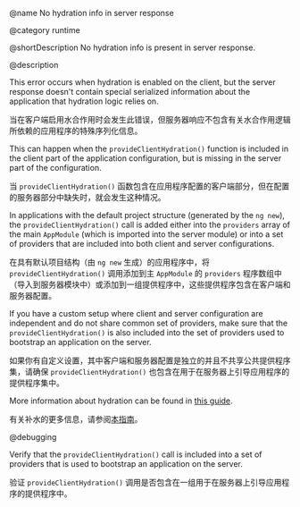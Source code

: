 @name No hydration info in server response

@category runtime

@shortDescription No hydration info is present in server response.

@description

This error occurs when hydration is enabled on the client, but the server response
doesn't contain special serialized information about the application that hydration
logic relies on.

当在客户端启用水合作用时会发生此错误，但服务器响应不包含有关水合作用逻辑所依赖的应用程序的特殊序列化信息。

This can happen when the `provideClientHydration()` function is included in the client
part of the application configuration, but is missing in the server part of the configuration.

当 `provideClientHydration()` 函数包含在应用程序配置的客户端部分，但在配置的服务器部分中缺失时，就会发生这种情况。

In applications with the default project structure \(generated by the `ng new`\),
the `provideClientHydration()` call is added either into the `providers` array of
the main `AppModule` \(which is imported into the server module\) or into a set of
providers that are included into both client and server configurations.

在具有默认项目结构（由 `ng new` 生成）的应用程序中，将 `provideClientHydration()` 调用添加到主 `AppModule` 的 `providers` 程序数组中（导入到服务器模块中）或添加到一组提供程序中，这些提供程序包含在客户端和服务器配置。

If you have a custom setup where client and server configuration are independent
and do not share common set of providers, make sure that the `provideClientHydration()`
is also included into the set of providers used to bootstrap an application on the server.

如果你有自定义设置，其中客户端和服务器配置是独立的并且不共享公共提供程序集，请确保 `provideClientHydration()` 也包含在用于在服务器上引导应用程序的提供程序集中。

More information about hydration can be found in [this guide](guide/hydration).

有关补水的更多信息，请参阅[本指南](guide/hydration)。

@debugging

Verify that the `provideClientHydration()` call is included into a set of providers
that is used to bootstrap an application on the server.

验证 `provideClientHydration()` 调用是否包含在一组用于在服务器上引导应用程序的提供程序中。
